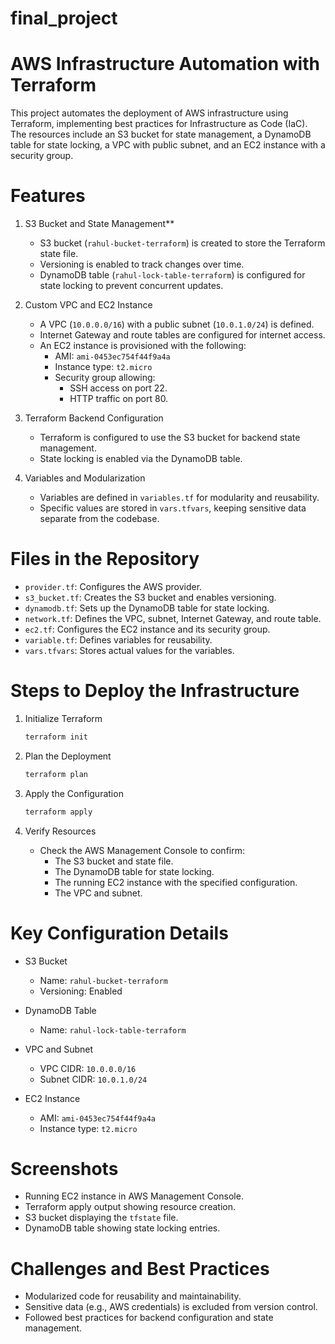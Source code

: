 # final_project

# AWS Infrastructure Automation with Terraform

This project automates the deployment of AWS infrastructure using Terraform, implementing best practices for Infrastructure as Code (IaC). The resources include an S3 bucket for state management, a DynamoDB table for state locking, a VPC with public subnet, and an EC2 instance with a security group.

# Features

1. S3 Bucket and State Management**
   - S3 bucket (`rahul-bucket-terraform`) is created to store the Terraform state file.
   - Versioning is enabled to track changes over time.
   - DynamoDB table (`rahul-lock-table-terraform`) is configured for state locking to prevent concurrent updates.

2. Custom VPC and EC2 Instance
   - A VPC (`10.0.0.0/16`) with a public subnet (`10.0.1.0/24`) is defined.
   - Internet Gateway and route tables are configured for internet access.
   - An EC2 instance is provisioned with the following:
     - AMI: `ami-0453ec754f44f9a4a`
     - Instance type: `t2.micro`
     - Security group allowing:
       - SSH access on port 22.
       - HTTP traffic on port 80.

3. Terraform Backend Configuration
   - Terraform is configured to use the S3 bucket for backend state management.
   - State locking is enabled via the DynamoDB table.

4. Variables and Modularization
   - Variables are defined in `variables.tf` for modularity and reusability.
   - Specific values are stored in `vars.tfvars`, keeping sensitive data separate from the codebase.

# Files in the Repository

- `provider.tf`: Configures the AWS provider.
- `s3_bucket.tf`: Creates the S3 bucket and enables versioning.
- `dynamodb.tf`: Sets up the DynamoDB table for state locking.
- `network.tf`: Defines the VPC, subnet, Internet Gateway, and route table.
- `ec2.tf`: Configures the EC2 instance and its security group.
- `variable.tf`: Defines variables for reusability.
- `vars.tfvars`: Stores actual values for the variables.

# Steps to Deploy the Infrastructure

1. Initialize Terraform
   ```bash
   terraform init
   ```

2. Plan the Deployment
   ```bash
   terraform plan
   ```

3. Apply the Configuration
   ```bash
   terraform apply
   ```

4. Verify Resources
   - Check the AWS Management Console to confirm:
     - The S3 bucket and state file.
     - The DynamoDB table for state locking.
     - The running EC2 instance with the specified configuration.
     - The VPC and subnet.

# Key Configuration Details

- S3 Bucket
  - Name: `rahul-bucket-terraform`
  - Versioning: Enabled

- DynamoDB Table
  - Name: `rahul-lock-table-terraform`

- VPC and Subnet
  - VPC CIDR: `10.0.0.0/16`
  - Subnet CIDR: `10.0.1.0/24`

- EC2 Instance
  - AMI: `ami-0453ec754f44f9a4a`
  - Instance type: `t2.micro`

# Screenshots

- Running EC2 instance in AWS Management Console.
- Terraform apply output showing resource creation.
- S3 bucket displaying the `tfstate` file.
- DynamoDB table showing state locking entries.

# Challenges and Best Practices

- Modularized code for reusability and maintainability.
- Sensitive data (e.g., AWS credentials) is excluded from version control.
- Followed best practices for backend configuration and state management.


